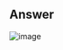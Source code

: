 ## Answer

![image](https://user-images.githubusercontent.com/49631392/193497504-c6870840-215a-440b-877c-98b757e3c8dd.png)
